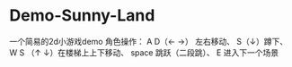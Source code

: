 # Demo-Sunny-Land
一个简易的2d小游戏demo
角色操作：
A D（←  →） 左右移动、
S（↓）蹲下、
W S （↑ ↓）在楼梯上上下移动、
space 跳跃（二段跳）、
E 进入下一个场景

